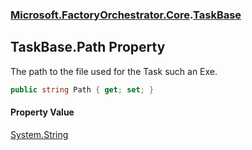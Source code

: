 ### [Microsoft.FactoryOrchestrator.Core](Microsoft_FactoryOrchestrator_Core.md 'Microsoft.FactoryOrchestrator.Core').[TaskBase](Microsoft_FactoryOrchestrator_Core_TaskBase.md 'Microsoft.FactoryOrchestrator.Core.TaskBase')
## TaskBase.Path Property
The path to the file used for the Task such an Exe.  
```csharp
public string Path { get; set; }
```
#### Property Value
[System.String](https://docs.microsoft.com/en-us/dotnet/api/System.String 'System.String')

